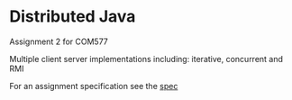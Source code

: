 # Distributed Java

Assignment 2 for COM577

Multiple client server implementations including: iterative, concurrent and RMI

For an assignment specification see the [spec](spec.pdf)